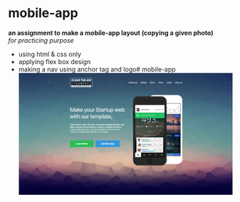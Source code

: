 # mobile-app
**an assignment to make a mobile-app layout (copying a given photo)**   
_for practicing purpose_
- using html & css only
- applying flex box design
- making a nav using anchor tag and logo# mobile-app
![the given pic to be copied](./img/task_001_homepage.png)